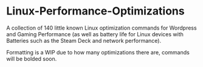 # Linux-Performance-Optimizations

A collection of 140 little known Linux optimization commands for Wordpress and Gaming Performance (as well as battery life for Linux devices with Batteries such as the Steam Deck and network performance).

Formatting is a WIP due to how many optimizations there are, commands will be bolded soon.
